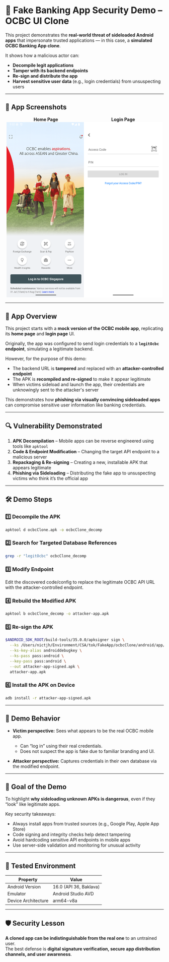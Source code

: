 # 🛑 Fake Banking App Security Demo – OCBC UI Clone

This project demonstrates the **real-world threat of sideloaded Android apps** that impersonate trusted applications — in this case, a **simulated OCBC Banking App clone**.

It shows how a malicious actor can:

- **Decompile legit applications**
- **Tamper with its backend endpoints**
- **Re-sign and distribute the app**
- **Harvest sensitive user data** (e.g., login credentials) from unsuspecting users

---

## 📸 App Screenshots

<div style="display: flex; justify-content: center; align-items: flex-start;">
  <div style="flex: none; text-align: center;">
    <strong>Home Page</strong><br/>
    <img src="OCBCcloneByTok.png" alt="OCBC Clone Home Page" width="250"/>
  </div>
  <div style="flex: none; margin-left: -4px; text-align: center;">
    <strong>Login Page</strong><br/>
    <img src="OcbcLoginByTok.png" alt="OCBC Clone Login Page" width="250"/>
  </div>
</div>


---

## 📱 App Overview

This project starts with a **mock version of the OCBC mobile app**, replicating its **home page** and **login page** UI.

Originally, the app was configured to send login credentials to a **`legitOcbc` endpoint**, simulating a legitimate backend.

However, for the purpose of this demo:

- The backend URL is **tampered** and replaced with an **attacker-controlled endpoint**
- The APK is **recompiled and re-signed** to make it appear legitimate
- When victims sideload and launch the app, their credentials are unknowingly sent to the attacker's server

This demonstrates how **phishing via visually convincing sideloaded apps** can compromise sensitive user information like banking credentials.


---

## 🔍 Vulnerability Demonstrated

1. **APK Decompilation** – Mobile apps can be reverse engineered using tools like `apktool`
2. **Code & Endpoint Modification** – Changing the target API endpoint to a malicious server
3. **Repackaging & Re-signing** – Creating a new, installable APK that appears legitimate
4. **Phishing via Sideloading** – Distributing the fake app to unsuspecting victims who think it’s the official app

---

## 🛠️ Demo Steps

### 1️⃣ Decompile the APK
```bash
apktool d ocbcClone.apk -o ocbcClone_decomp
```

### 2️⃣ Search for Targeted Database References
```bash
grep -r "legitOcbc" ocbcClone_decomp
```

### 3️⃣ Modify Endpoint
Edit the discovered code/config to replace the legitimate OCBC API URL with the attacker-controlled endpoint.


### 4️⃣ Rebuild the Modified APK
```bash
apktool b ocbcClone_decomp -o attacker-app.apk
```

### 5️⃣ Re-sign the APK
```bash
$ANDROID_SDK_ROOT/build-tools/35.0.0/apksigner sign \
  --ks /Users/nictjh/Environment/CSA/tok/FakeApp/ocbcClone/android/app/debug.keystore \
  --ks-key-alias androiddebugkey \
  --ks-pass pass:android \
  --key-pass pass:android \
  --out attacker-app-signed.apk \
  attacker-app.apk
```

### 6️⃣ Install the APK on Device
```bash
adb install -r attacker-app-signed.apk
```

---

## 🧪 Demo Behavior

- **Victim perspective:**
  Sees what appears to be the real OCBC mobile app.
  - Can “log in” using their real credentials.
  - Does not suspect the app is fake due to familiar branding and UI.

- **Attacker perspective:**
  Captures credentials in their own database via the modified endpoint.

---

## 🎯 Goal of the Demo

To highlight **why sideloading unknown APKs is dangerous**, even if they “look” like legitimate apps.

Key security takeaways:

- Always install apps from trusted sources (e.g., Google Play, Apple App Store)
- Code signing and integrity checks help detect tampering
- Avoid hardcoding sensitive API endpoints in mobile apps
- Use server-side validation and monitoring for unusual activity

---

## 🧪 Tested Environment

| Property             | Value                |
|----------------------|---------------------|
| Android Version      | 16.0 (API 36, Baklava)   |
| Emulator             | Android Studio AVD  |
| Device Architecture  | arm64-v8a           |

---

## 🛡️ Security Lesson

**A cloned app can be indistinguishable from the real one** to an untrained user.  
The best defense is **digital signature verification, secure app distribution channels, and user awareness**.
